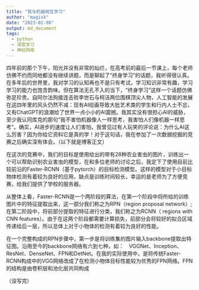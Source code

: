 ```yaml
---
title: "我与机器相互学习"
author: "magisk"
date: "2023-01-08"
output: md_document
tags:
  - python
  - 深度学习
  - 神经网络
---
```


<!--more-->
四年前的那个下午，阳光并没有非常的灿烂，在高考前的最后一节课上，每个老师仿佛不约而同地都没有继续讲题，而是聊起了“终身学习”的话题，我听得很认真。在多年后的世界里，我对学习的认知再也不是只有考试，学习知识非常有趣，学习学习的能力也饱含韵味。但在算法无孔不入的当下，“终身学习”这样一个话题仿佛弥足珍贵。自阿尔法狗接连击败李世石与柯洁两位围棋顶尖人物，人工智能的发展在这四年里的风头仍然不减：现有AI绘画导致大批艺术类的学生和行内人士不忿，又有ChatGPT的浪潮给了世界一点小小的AI震撼。我其实没有很担心AI的威胁，至少我认同库克的那句“我不害怕机器像人一样思考，我害怕人们像机器一样思考”。确实，AI进步的速度让人们害怕，我曾见过有人玩笑的评论说：为什么AI这么厉害？因为你给它资料它是真的学！对于这句话，我在参加了一次数据挖掘的竞赛之后确实深有体会。（以下就是博客正文）

在这次的竞赛中，我们的目标是使用给出的带有28种农业害虫的图片，训练出一个可以帮助识别农业害虫的模型，在和多位老师的讨论之后，我定下了使用目前比较前沿的Faster-RCNN（基于pytorch）的目标检测模型。这样的模型对于小目标物体检测有着较为良好的应用，缺点是训练时间较长，幸运的是老师为了方便竞赛，给我们提供了学校的服务器。

从整体上看，Faster-RCNN是一个两阶段的算法，在第一个阶段中将所给的训练图片中的特征提取出来，这一部分我们称之为RPN（region proposal network）;在第二阶段中，将前部分提取的特征进行分类，我们称之为RCNN（ regions with CNN features）。由于在这两个阶段都需要计算损失，前部分会将较好的拟合区域传递给后一层，所以总体上对于小物体的检测有着较为良好的性能。

在一个完整构成的RPN步骤中，第一步是将训练集的图片输入backbone提取出特征图。沿用至今的backbone网络有六到七种，如：　VGGNet、Inception、ResNet、DenseNet、FPN和DetNet。在我的实际使用中，是将传统Faster-RCNN构成中的VGG网络改成了在检测小物体目标性能较为优秀的FPN网络。FPN的结构是由卷积层和池化层共同构成

（没写完）
